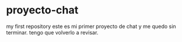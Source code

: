 # proyecto-chat
my first repository
este es mi primer proyecto de chat y me quedo sin terminar. tengo que volverlo a revisar.

